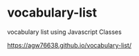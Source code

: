 # vocabulary-list
vocabulary list using Javascript Classes

https://agw76638.github.io/vocabulary-list/